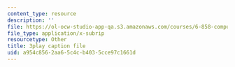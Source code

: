```yaml
---
content_type: resource
description: ''
file: https://ol-ocw-studio-app-qa.s3.amazonaws.com/courses/6-858-computer-systems-security-fall-2014/a954c8562aa65c4cb4035cce97c1661d_GqmQg-cszw4.vtt
file_type: application/x-subrip
resourcetype: Other
title: 3play caption file
uid: a954c856-2aa6-5c4c-b403-5cce97c1661d
---
```

